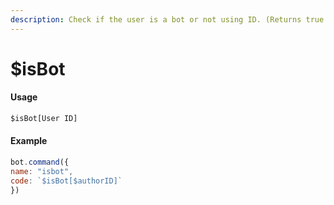 ```yaml
---
description: Check if the user is a bot or not using ID. (Returns true or false)
---
```


# $isBot

#### Usage

```javascript
$isBot[User ID]
```

#### Example

```javascript
bot.command({
name: "isbot", 
code: `$isBot[$authorID]`
})
```


